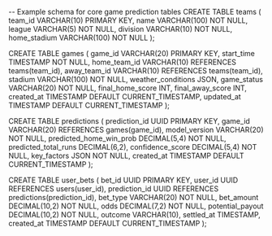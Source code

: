 -- Example schema for core game prediction tables
CREATE TABLE teams (
    team_id VARCHAR(10) PRIMARY KEY,
    name VARCHAR(100) NOT NULL,
    league VARCHAR(5) NOT NULL,
    division VARCHAR(10) NOT NULL,
    home_stadium VARCHAR(100) NOT NULL
);

CREATE TABLE games (
    game_id VARCHAR(20) PRIMARY KEY,
    start_time TIMESTAMP NOT NULL,
    home_team_id VARCHAR(10) REFERENCES teams(team_id),
    away_team_id VARCHAR(10) REFERENCES teams(team_id),
    stadium VARCHAR(100) NOT NULL,
    weather_conditions JSON,
    game_status VARCHAR(20) NOT NULL,
    final_home_score INT,
    final_away_score INT,
    created_at TIMESTAMP DEFAULT CURRENT_TIMESTAMP,
    updated_at TIMESTAMP DEFAULT CURRENT_TIMESTAMP
);

CREATE TABLE predictions (
    prediction_id UUID PRIMARY KEY,
    game_id VARCHAR(20) REFERENCES games(game_id),
    model_version VARCHAR(20) NOT NULL,
    predicted_home_win_prob DECIMAL(5,4) NOT NULL,
    predicted_total_runs DECIMAL(6,2),
    confidence_score DECIMAL(5,4) NOT NULL,
    key_factors JSON NOT NULL,
    created_at TIMESTAMP DEFAULT CURRENT_TIMESTAMP
);

CREATE TABLE user_bets (
    bet_id UUID PRIMARY KEY,
    user_id UUID REFERENCES users(user_id),
    prediction_id UUID REFERENCES predictions(prediction_id),
    bet_type VARCHAR(20) NOT NULL,
    bet_amount DECIMAL(10,2) NOT NULL,
    odds DECIMAL(7,2) NOT NULL,
    potential_payout DECIMAL(10,2) NOT NULL,
    outcome VARCHAR(10),
    settled_at TIMESTAMP,
    created_at TIMESTAMP DEFAULT CURRENT_TIMESTAMP
);
